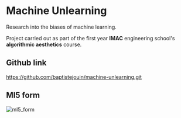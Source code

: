 # Machine Unlearning

Research into the biases of machine learning.

Project carried out as part of the first year **IMAC** engineering school's **algorithmic aesthetics** course.

## Github link
https://github.com/baptistejouin/machine-unlearning.git


## Ml5 form
![ml5_form](https://user-images.githubusercontent.com/116732710/233450665-a1c4f2a6-5d11-4335-9f32-1d6fdd205b1b.png)
